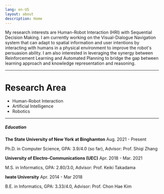```yaml
--- 
lang: en-US
layout: about
description: Home
---
```

<!-- --- 
layout: home
description: Home
--- -->
My research interests are Human-Robot Interaction (HRI) with Sequential Decision
Making. I am currently working on the Visual-Dialogue Navigation system that can
adapt to spatial information and user intentions by interacting with humans in a
physical environment to improve the robot's persuasion ability. I am also interested
in leveraging the synergy between Reinforcement Learning and Automated Planning
to bridge the gap between learning approach and knowledge representation and reasoning.

----

# Research Area
* Human-Robot Interaction
* Artificial Intelligence
* Robotics

----------

##### Education

**The State University of New York at Binghamton** <span class="tag">Aug. 2021 - Present</span> 

Ph.D. in Computer Science, 
GPA: 3.9/4.0 (so far),
Advisor: Prof. Shiqi Zhang

**University of Electro-Communications (UEC)** <span class="tag">Apr. 2018 - Mar. 2021</span> 

M.S. in Informatics, 
GPA: 2.80/3.0, 
Advisor: Prof. Keiki Takadama

**Iwate University** <span class="tag">Apr. 2014 - Mar 2018</span>

B.E. in Informatics, 
GPA: 3.33/4.0, 
Advisor: Prof. Chon Hae Kim
<!-- test<span class="tag">2018/06/06</span> -->